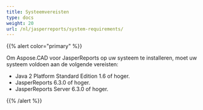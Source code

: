 ```yaml
---
title: Systeemvereisten
type: docs
weight: 20
url: /nl/jasperreports/system-requirements/
---
```


{{% alert color="primary" %}}

Om Aspose.CAD voor JasperReports op uw systeem te installeren, moet uw systeem voldoen aan de volgende vereisten:

- Java 2 Platform Standard Edition 1.6 of hoger.
- JasperReports 6.3.0 of hoger.
- JasperReports Server 6.3.0 of hoger.

{{% /alert %}}
